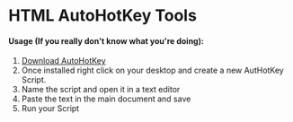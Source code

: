 # HTML AutoHotKey Tools

#### Usage (If you really don't know what you're doing):
  1. [Download AutoHotKey](https://www.autohotkey.com/)
  2. Once installed right click on your desktop and create a new AutHotKey Script.
  3. Name the script and open it in a text editor
  4. Paste the text in the main document and save
  5. Run your Script
  
